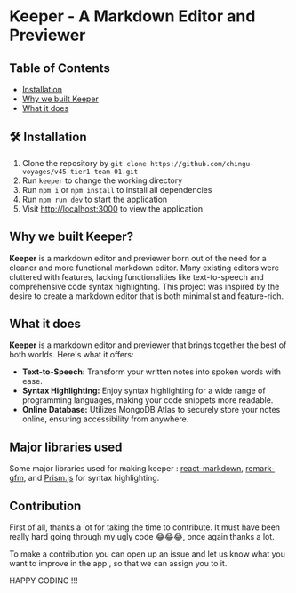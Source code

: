 # Keeper - A Markdown Editor and Previewer

## Table of Contents
- [Installation](#installation)
- [Why we built Keeper](#why-we-built-keeper)
- [What it does](#what-it-does)

## 🛠️ Installation
1. Clone the repository by `git clone https://github.com/chingu-voyages/v45-tier1-team-01.git`
2. Run `keeper` to change the working directory
3. Run `npm i` or `npm install` to install all dependencies
4. Run `npm run dev` to start the application
5. Visit [http://localhost:3000](http://localhost:3000) to view the application

## Why we built Keeper?
**Keeper** is a markdown editor and previewer born out of the need for a cleaner and more functional markdown editor. Many existing editors were cluttered with features, lacking functionalities like text-to-speech and comprehensive code syntax highlighting. This project was inspired by the desire to create a markdown editor that is both minimalist and feature-rich.

## What it does
**Keeper** is a markdown editor and previewer that brings together the best of both worlds. Here's what it offers:
- **Text-to-Speech:** Transform your written notes into spoken words with ease.
- **Syntax Highlighting:** Enjoy syntax highlighting for a wide range of programming languages, making your code snippets more readable.
- **Online Database:** Utilizes MongoDB Atlas to securely store your notes online, ensuring accessibility from anywhere.

## Major libraries used
Some major libraries used for making keeper : [react-markdown](https://www.npmjs.com/package/react-markdown), [remark-gfm](https://www.google.com/search?client=firefox-b-d&q=reamrk-gfm), and [Prism.js](https://prismjs.com/) for syntax highlighting.


## Contribution

First of all, thanks a lot for taking the time to contribute. It must have been really hard going through my ugly code 😂😂😂, once again thanks a lot.

To make a contribution you can open up an issue and let us know what you want to improve in the app , so that we can assign you to it.

HAPPY CODING !!!

